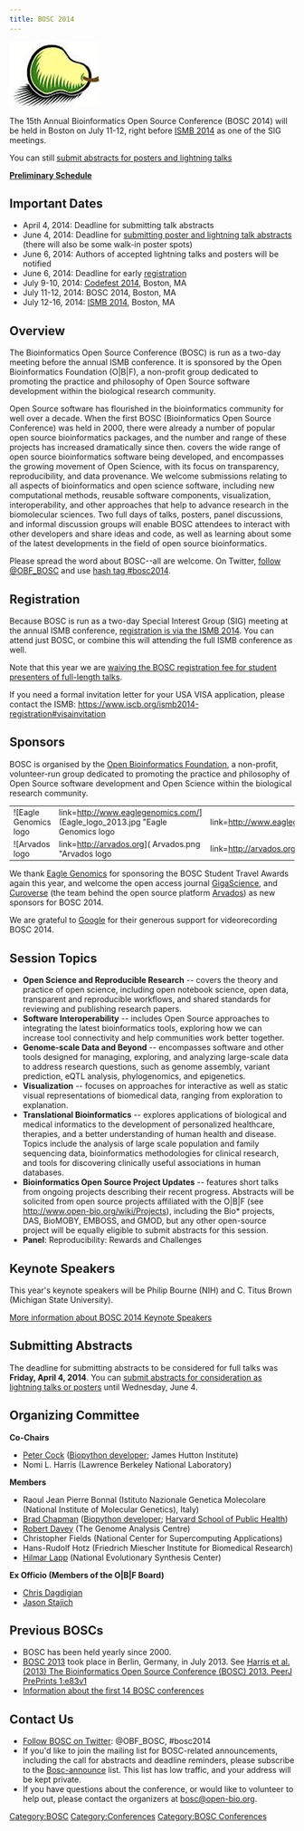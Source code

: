 ```yaml
---
title: BOSC 2014
---
```


![The Bosc Pear](Pear.png "The Bosc Pear")

The 15th Annual Bioinformatics Open Source Conference (BOSC 2014) will
be held in Boston on July 11-12, right before [ISMB
2014](https://www.iscb.org/ismb2014) as one of the SIG meetings.

You can still [submit abstracts for posters and lightning
talks](http://www.open-bio.org/wiki/BOSC_Abstract_Submission)

**[Preliminary
Schedule](http://www.open-bio.org/wiki/BOSC_2014_Schedule)**

Important Dates
---------------

-   April 4, 2014: Deadline for submitting talk abstracts
-   June 4, 2014: Deadline for [submitting poster and lightning talk
    abstracts](http://events.open-bio.org/BOSC2014/openconf.php) (there
    will also be some walk-in poster spots)
-   June 6, 2014: Authors of accepted lightning talks and posters will
    be notified
-   June 6, 2014: Deadline for early
    [registration](https://www.iscb.org/ismb2014-registration)
-   July 9-10, 2014: [Codefest 2014](Codefest_2014 "wikilink"), Boston,
    MA
-   July 11-12, 2014: BOSC 2014, Boston, MA
-   July 12-16, 2014: [ISMB 2014](http://www.iscb.org/ismb2014), Boston,
    MA

Overview
--------

The Bioinformatics Open Source Conference (BOSC) is run as a two-day
meeting before the annual ISMB conference. It is sponsored by the Open
Bioinformatics Foundation (O|B|F), a non-profit group dedicated to
promoting the practice and philosophy of Open Source software
development within the biological research community.

Open Source software has flourished in the bioinformatics community for
well over a decade. When the first BOSC (Bioinformatics Open Source
Conference) was held in 2000, there were already a number of popular
open source bioinformatics packages, and the number and range of these
projects has increased dramatically since then. covers the wide range of
open source bioinformatics software being developed, and encompasses the
growing movement of Open Science, with its focus on transparency,
reproducibility, and data provenance. We welcome submissions relating to
all aspects of bioinformatics and open science software, including new
computational methods, reusable software components, visualization,
interoperability, and other approaches that help to advance research in
the biomolecular sciences. Two full days of talks, posters, panel
discussions, and informal discussion groups will enable BOSC attendees
to interact with other developers and share ideas and code, as well as
learning about some of the latest developments in the field of open
source bioinformatics.

Please spread the word about BOSC--all are welcome. On Twitter, [follow
@OBF\_BOSC](https://twitter.com/OBF_BOSC) and use [hash tag
\#bosc2014](https://twitter.com/search?q=%23BOSC2014).

Registration
------------

Because BOSC is run as a two-day Special Interest Group (SIG) meeting at
the annual ISMB conference, [registration is via the ISMB
2014](https://www.iscb.org/ismb2014-registration). You can attend just
BOSC, or combine this will attending the full ISMB conference as well.

Note that this year we are [waiving the BOSC registration fee for
student presenters of full-length
talks](http://news.open-bio.org/news/2014/03/free-student-presenters-bosc-2014/).

If you need a formal invitation letter for your USA VISA application,
please contact the ISMB:
<https://www.iscb.org/ismb2014-registration#visainvitation>

Sponsors
--------

BOSC is organised by the [Open Bioinformatics
Foundation](Main_Page "wikilink"), a non-profit, volunteer-run group
dedicated to promoting the practice and philosophy of Open Source
software development and Open Science within the biological research
community.

|                                                                                                                                           |              |                                                                                                                                    |          |                                                                                                         |
|-------------------------------------------------------------------------------------------------------------------------------------------|--------------|------------------------------------------------------------------------------------------------------------------------------------|----------|---------------------------------------------------------------------------------------------------------|
| ![Eagle Genomics logo|link=<http://www.eaglegenomics.com/>](Eagle_logo_2013.jpg "Eagle Genomics logo|link=http://www.eaglegenomics.com/") |              | ![GigaScieece|link=<http://www.gigasciencejournal.com/>](gigascience-07.png "GigaScieece|link=http://www.gigasciencejournal.com/") |          | ![Curoverse logo|link=<http://curoverse.com>](Curoverse.png "Curoverse logo|link=http://curoverse.com") |
| ![Arvados logo|link=<http://arvados.org>]( Arvados.png "Arvados logo|link=http://arvados.org")                                            |              | ![Google|link=<http://www.google.com/>](google-logo11w.png "Google|link=http://www.google.com/")                                   |

We thank [Eagle Genomics](http://www.eaglegenomics.com/) for sponsoring
the BOSC Student Travel Awards again this year, and welcome the open
access journal [GigaScience](http://www.gigasciencejournal.com/), and
[Curoverse](http://curoverse.com) (the team behind the open source
platform [Arvados](http://arvados.org)) as new sponsors for BOSC 2014.

We are grateful to [Google](http://www.google.com/) for their generous
support for videorecording BOSC 2014.

Session Topics
--------------

-   **Open Science and Reproducible Research** -- covers the theory and
    practice of open science, including open notebook science, open
    data, transparent and reproducible workflows, and shared standards
    for reviewing and publishing research papers.
-   **Software Interoperability** -- includes Open Source approaches to
    integrating the latest bioinformatics tools, exploring how we can
    increase tool connectivity and help communities work
    better together.
-   **Genome-scale Data and Beyond** -- encompasses software and other
    tools designed for managing, exploring, and analyzing large-scale
    data to address research questions, such as genome assembly, variant
    prediction, eQTL analysis, phylogenomics, and epigenetics.
-   **Visualization** -- focuses on approaches for interactive as well
    as static visual representations of biomedical data, ranging from
    exploration to explanation.
-   **Translational Bioinformatics** -- explores applications of
    biological and medical informatics to the development of
    personalized healthcare, therapies, and a better understanding of
    human health and disease. Topics include the analysis of large scale
    population and family sequencing data, bioinformatics methodologies
    for clinical research, and tools for discovering clinically useful
    associations in human databases.
-   **Bioinformatics Open Source Project Updates** -- features short
    talks from ongoing projects describing their recent progress.
    Abstracts will be solicited from open source projects affiliated
    with the O|B|F (see <http://www.open-bio.org/wiki/Projects>),
    including the Bio\* projects, DAS, BioMOBY, EMBOSS, and GMOD, but
    any other open-source project will be equally eligible to submit
    abstracts for this session.
-   **Panel**: Reproducibility: Rewards and Challenges

Keynote Speakers
----------------

This year's keynote speakers will be Philip Bourne (NIH) and C. Titus
Brown (Michigan State University).

[More information about BOSC 2014 Keynote
Speakers](BOSC_2014_Keynote_Speakers "wikilink")

Submitting Abstracts
--------------------

The deadline for submitting abstracts to be considered for full talks
was **Friday, April 4, 2014**. You can [submit abstracts for
consideration as lightning talks or
posters](http://www.open-bio.org/wiki/BOSC_Abstract_Submission) until
Wednesday, June 4.

Organizing Committee
--------------------

**Co-Chairs**

-   [Peter Cock](http://www.scri.ac.uk/staff/petercock) ([Biopython
    developer](http://biopython.org); James Hutton Institute)
-   Nomi L. Harris (Lawrence Berkeley National Laboratory)

**Members**

-   Raoul Jean Pierre Bonnal (Istituto Nazionale Genetica Molecolare
    (National Institute of Molecular Genetics), Italy)
-   [Brad Chapman](http://bcbio.wordpress.com) ([Biopython
    developer](http://biopython.org); [Harvard School of Public
    Health](http://compbio.sph.harvard.edu/chb/))
-   [Robert
    Davey](http://www.tgac.ac.uk/bioinformatics/sequencing-informatics/robert-davey/)
    (The Genome Analysis Centre)
-   Christopher Fields (National Center for Supercomputing Applications)
-   Hans-Rudolf Hotz (Friedrich Miescher Institute for
    Biomedical Research)
-   [Hilmar Lapp](http://www.bioperl.org/wiki/Hilmar_Lapp) (National
    Evolutionary Synthesis Center)

**Ex Officio (Members of the O|B|F Board)**

-   [Chris Dagdigian](http://www.bioperl.org/wiki/Chris_Dagdigian)
-   [Jason Stajich](http://www.bioperl.org/wiki/Jason_Stajich)

Previous BOSCs
--------------

-   BOSC has been held yearly since 2000.
-   [BOSC 2013](BOSC_2013 "wikilink") took place in Berlin, Germany, in
    July 2013. See [Harris et al. (2013) The Bioinformatics Open Source
    Conference (BOSC) 2013. PeerJ PrePrints
    1:e83v1](https://peerj.com/preprints/83/)
-   [ Information about the first 14 BOSC
    conferences](Past_BOSC_conferences "wikilink")

Contact Us
----------

-   [Follow BOSC on Twitter](https://twitter.com/OBF_BOSC): @OBF\_BOSC,
    \#bosc2014
-   If you'd like to join the mailing list for BOSC-related
    announcements, including the call for abstracts and deadline
    reminders, please subscribe to the
    [Bosc-announce](http://lists.open-bio.org/mailman/listinfo/bosc-announce) list.
    This list has low traffic, and your address will be kept private.
-   If you have questions about the conference, or would like to
    volunteer to help out, please contact the organizers at
    <bosc@open-bio.org>.

<Category:BOSC> <Category:Conferences> [Category:BOSC
Conferences](Category:BOSC_Conferences "wikilink")
